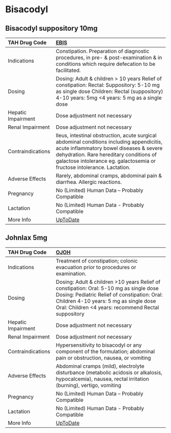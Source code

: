 # Bisacodyl

## Bisacodyl suppository 10mg

| TAH Drug Code      | [EBIS](https://www.tahsda.org.tw/drugs/hissearch.php?drug_code=EBIS)                                                                                                                                                                                        |
|:-------------------|:------------------------------------------------------------------------------------------------------------------------------------------------------------------------------------------------------------------------------------------------------------|
| Indications        | Constipation. Preparation of diagnostic procedures, in pre- & post-examination & in conditions which require defecation to be facilitated.                                                                                                                  |
| Dosing             | Dosing: Adult & children > 10 years Relief of constipation: Rectal: Suppository: 5-10 mg as single dose Children: Rectal (suppository) 4-10 years: 5mg <4 years: 5 mg as a single dose                                                                      |
| Hepatic Impairment | Dose adjustment not necessary                                                                                                                                                                                                                               |
| Renal Impairment   | Dose adjustment not necessary                                                                                                                                                                                                                               |
| Contraindications  | Ileus, intestinal obstruction, acute surgical abdominal conditions including appendicitis, acute inflammatory bowel diseases & severe dehydration. Rare hereditary conditions of galactose intolerance eg. galactosemia or fructose intolerance. Lactation. |
| Adverse Effects    | Rarely, abdominal cramps, abdominal pain & diarrhea. Allergic reactions.                                                                                                                                                                                    |
| Pregnancy          | No (Limited) Human Data – Probably Compatible                                                                                                                                                                                                               |
| Lactation          | No (Limited) Human Data - Probably Compatible                                                                                                                                                                                                               |
| More Info          | [UpToDate](https://www.uptodate.com/contents/bisacodyl-drug-information)                                                                                                                                                                                    |

## Johnlax 5mg

| TAH Drug Code      | [OJOH](https://www.tahsda.org.tw/drugs/hissearch.php?drug_code=OJOH)                                                                                                                                                                   |
|:-------------------|:---------------------------------------------------------------------------------------------------------------------------------------------------------------------------------------------------------------------------------------|
| Indications        | Treatment of constipation; colonic evacuation prior to procedures or examination.                                                                                                                                                      |
| Dosing             | Dosing: Adult & children >10 years Relief of constipation: Oral: 5-10 mg as single dose Dosing: Pediatric Relief of constipation: Oral: Children 4-10 years: 5 mg as single dose Oral: Children <4 years: recommend Rectal suppository |
| Hepatic Impairment | Dose adjustment not necessary                                                                                                                                                                                                          |
| Renal Impairment   | Dose adjustment not necessary                                                                                                                                                                                                          |
| Contraindications  | Hypersensitivity to bisacodyl or any component of the formulation; abdominal pain or obstruction, nausea, or vomiting                                                                                                                  |
| Adverse Effects    | Abdominal cramps (mild), electrolyte disturbance (metabolic acidosis or alkalosis, hypocalcemia), nausea, rectal irritation (burning), vertigo, vomiting                                                                               |
| Pregnancy          | No (Limited) Human Data – Probably Compatible                                                                                                                                                                                          |
| Lactation          | No (Limited) Human Data - Probably Compatible                                                                                                                                                                                          |
| More Info          | [UpToDate](https://www.uptodate.com/contents/bisacodyl-drug-information)                                                                                                                                                               |

